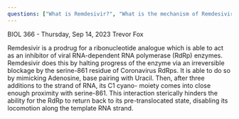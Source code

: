 ```yaml
---
questions: ["What is Remdesivir?", "What is the mechanism of Remdesivir's action?"]
---
```


BIOL 366 - Thursday, Sep 14, 2023
Trevor Fox

Remdesivir is a prodrug for a ribonucleotide analogue which is able to act as an inhibitor of viral RNA-dependent RNA polymerase (RdRp) enzymes. Remdesivir does this by halting progress of the enzyme via an irreversible blockage by the serine-861 residue of Coronavirus RdRps. It is able to do so by mimicking Adenosine, base pairing with Uracil. Then, after three additions to the strand of RNA, its C1 cyano- moiety comes into close enough proximity with serine-861. This interaction sterically hinders the ability for the RdRp to return back to its pre-translocated state, disabling its locomotion along the template RNA strand.